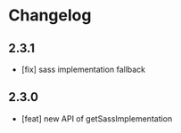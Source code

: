 # Changelog

## 2.3.1

- [fix] sass implementation fallback

## 2.3.0

- [feat] new API of getSassImplementation